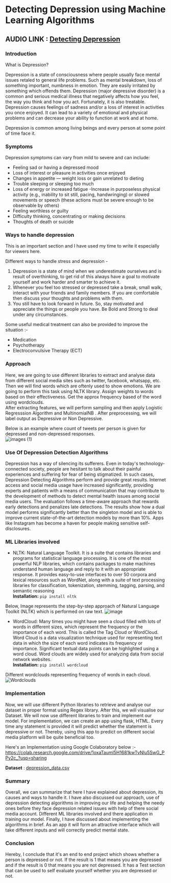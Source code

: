 # Detecting Depression using Machine Learning Algorithms

## AUDIO LINK : [Detecting Depression](https://drive.google.com/file/d/1MdLyjevIaKs3Pk1fhUExCW8umxD4MIIA/view?usp=sharing)

### Introduction

What is Depression?

Depression is a state of consciousness where people usually face mental issues retaled to general life problems. Such as mental breakdown, loss of something important, numbness in emotion. They are easily irritated by something which offends them. Depression (major depressive disorder) is a common and serious medical illness that negatively affects how you feel, the way you think and how you act. Fortunately, it is also treatable. Depression causes feelings of sadness and/or a loss of interest in activities you once enjoyed. It can lead to a variety of emotional and physical problems and can decrease your ability to function at work and at home.

Depression is common among living beings and every person at some point of time face it. 

### Symptoms

Depression symptoms can vary from mild to severe and can include:

- Feeling sad or having a depressed mood
- Loss of interest or pleasure in activities once enjoyed
- Changes in appetite — weight loss or gain unrelated to dieting
- Trouble sleeping or sleeping too much
- Loss of energy or increased fatigue
-Increase in purposeless physical activity (e.g., inability to sit still, pacing, handwringing) or slowed movements or speech (these actions must be severe enough to be observable by others)
- Feeling worthless or guilty
- Difficulty thinking, concentrating or making decisions
- Thoughts of death or suicide

### Ways to handle depression 

This is an important section and I have used my time to write it especially for viewers here.<br>

Different ways to handle stress and depression -

1. Depression is a state of mind when we underestimate ourselves and is result of overthinking, to get rid of this always have a goal to motivate yourself and work harder and smarter to achieve it. <br>
2. Whenever you feel too stressed or depressed take a break, small walk, interact with your friends and family members. If you are comfortable then discuss your thoughts and problems with them. <br>
3. You still have to look forward in future. So, stay motivated and appreciate the things or people you have. Be Bold and Strong to deal under any circumstances.

Some useful medical treatment can also be provided to improve the situation :-

- Medication
- Psychotherapy
- Electroconvulsive Therapy (ECT)

### Approach

Here, we are going to use different libraries to extract and analyse data from different social media sites such as twitter, facebook, whatsapp, etc. Then we will find words which are oftenly used to show emotions. We are going to perform this task using NLTK library. Assign weights to words based on their effectiveness. Get the approx frequency based of the word using wordclouds. <br>
After extracting features, we will perform sampling and then apply Logistic Regresssion Algorithm and MultinomialNB . After preprocessing, we will label output as Depressive or Non Depressive. 

Below is an example where count of tweets per person is given for depressed and non-depressed responses.  
![images (1)](https://user-images.githubusercontent.com/75624735/138996108-1357052c-7bf1-4c97-ad84-50b9fc18e487.png)

### Use Of Depression Detection Algorithms

Depression has a way of silencing its sufferers. Even in today's technology-connected society, people are hesitant to talk about their painful experiences and suffering for fear of being stigmatized. In such cases, Depression Detecting Algorithms perform and provide great results. Internet access and social media usage have increased significantly, providing experts and patients with a means of communication that may contribute to the development of methods to detect mental health issues among social media users. The evaluation follows a time-aware approach that rewards early detections and penalizes late detections. The results show how a dual model performs significantly better than the singleton model and is able to improve current state-of-the-art detection models by more than 10%. Apps like Instagram has become a haven for people making sensitive self-disclosures.

### ML Libraries involved

- NLTK: Natural Language Toolkit. It is a suite that contains libraries and programs for statistical language processing. It is one of the most powerful NLP libraries, which contains packages to make machines understand human language and reply to it with an appropriate response. It provides easy-to-use interfaces to over 50 corpora and lexical resources such as WordNet, along with a suite of text processing libraries for classification, tokenization, stemming, tagging, parsing, and semantic reasoning<br>
__Installation:__ `pip install nltk`

Below, Image represents the step-by-step approach of Natural Language Toolkit (NLTK) which is performed on raw text. 
![image](https://user-images.githubusercontent.com/75624735/139830414-d51f7fb7-e250-410d-8b23-1985f20ad478.png)

- WordCloud: Many times you might have seen a cloud filled with lots of words in different sizes, which represent the frequency or the importance of each word. This is called the Tag Cloud or WordCloud. Word Cloud is a data visualization technique used for representing text data in which the size of each word indicates its frequency or importance. Significant textual data points can be highlighted using a word cloud. Word clouds are widely used for analyzing data from social network websites.<br>
__Installation:__ `pip install wordcloud`

Different wordclouds representing frequency of words in each cloud.
![Wordclouds](https://user-images.githubusercontent.com/75624735/138894038-326c99d8-cc2f-4088-80e9-6e2026d53d1a.png)

### Implementation

Now, we will use different Python libraries to retrieve and analyse our dataset in proper format using Regex library. After this, we will visualise our Dataset. We will now use different libraries to train and implement our model. For implementation, we can create an app using flask, HTML. Every time any statement is provided it will predict whether the statement is depressive or not. Thereby, using this app to predict on different social media platform will be quite beneficial too.

Here's an Implementation using Google Colaboratory below :-
https://colab.research.google.com/drive/1oxaTauml5H1681kwTvNIu5SwG_PPy2c_?usp=sharing

__Dataset__ : [depression_data.csv](https://github.com/kishlayaug15/winter-of-contributing/files/7497289/depression_data.csv)


### Summary

Overall, we can summarize that here I have explained about depression, its causes and ways to handle it. I have also discussed our approach, use of depression detecting algorithms in improving our life and helping the needy ones before they face depression related issues with help of there social media account. Different ML libraries involved and there application in training our model. Finally, I have discussed about implementing the algorithms in brief. As an app it will form an attractive interface which will take different inputs and will correctly predict mental state.

### Conclusion

Hereby, I conclude that it's an end to end project which shows whether a person is depressed or not. If the result is 1 that means you are depressed and if the result is 0 that means you are not depressed. It has a Test section that can be used to self evaluate yourself whether you are depressed or not.
